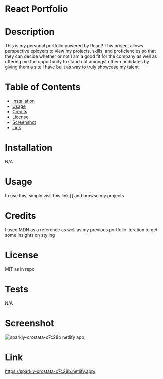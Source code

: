 # React Portfolio

# Description
            
This is my personal portfolio powered by React! This project allows perspective eployers to view my projects, skills, and proficiencies so that they can decide whether or not I am a good fit for the company as well as offering me the opportunity to stand out amongst other candidates by giving them a site I have built as way to truly showcase my talent
            
# Table of Contents 
            
- [Installation](#installation)
- [Usage](#usage)
- [Credits](#credits)
- [License](#license)
- [Screenshot](#screenshot)
- [Link](#link)
            
# Installation

N/A
            
# Usage
            
to use this, simply visit this link [] and browse my projects

# Credits

I used MDN as a reference as well as my previous portfolio iteration to get some insights on styling 
            
# License
            
MIT as in repo

# Tests
            
N/A

# Screenshot

![sparkly-crostata-c7c28b netlify app_](https://github.com/OhlhJames/React-Portfolio/assets/152452334/2c339c1d-5efc-4c61-a9c2-ba4b839d5514)

# Link

https://sparkly-crostata-c7c28b.netlify.app/
